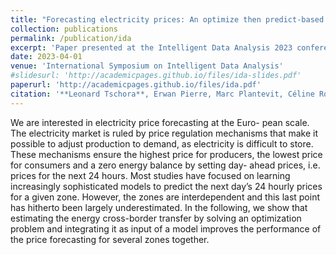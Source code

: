 ```yaml
---
title: "Forecasting electricity prices: An optimize then predict-based approach"
collection: publications
permalink: /publication/ida
excerpt: 'Paper presented at the Intelligent Data Analysis 2023 conference, where it was awarded the frontier prize for best paper.'
date: 2023-04-01
venue: 'International Symposium on Intelligent Data Analysis'
#slidesurl: 'http://academicpages.github.io/files/ida-slides.pdf'
paperurl: 'http://academicpages.github.io/files/ida.pdf'
citation: '**Leonard Tschora**, Erwan Pierre, Marc Plantevit, Céline Robardet, (2023). *Forecasting Electricity Prices: An Optimize Then Predict-Based Approach*. In: Crémilleux, B., Hess, S., Nijssen, S. (eds) Advances in Intelligent Data Analysis XXI. IDA 2023. Lecture Notes in Computer Science, vol 13876. Springer, Cham. https://doi.org/10.1007/978-3-031-30047-9_35 (2010). '
---
```


We are interested in electricity price forecasting at the Euro-
pean scale. The electricity market is ruled by price regulation mechanisms
that make it possible to adjust production to demand, as electricity is
difficult to store. These mechanisms ensure the highest price for producers,
the lowest price for consumers and a zero energy balance by setting day-
ahead prices, i.e. prices for the next 24 hours. Most studies have focused
on learning increasingly sophisticated models to predict the next day’s 24
hourly prices for a given zone. However, the zones are interdependent and
this last point has hitherto been largely underestimated. In the following,
we show that estimating the energy cross-border transfer by solving an
optimization problem and integrating it as input of a model improves the
performance of the price forecasting for several zones together.
